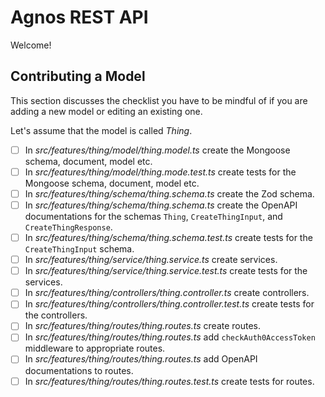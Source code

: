 # Agnos REST API

Welcome!

## Contributing a Model

This section discusses the checklist you have to be mindful of if you are adding a new model or editing an existing one.

Let's assume that the model is called _Thing_.

- [ ] In _src/features/thing/model/thing.model.ts_ create the Mongoose schema, document, model etc.
- [ ] In _src/features/thing/model/thing.mode.test.ts_ create tests for the Mongoose schema, document, model etc.
- [ ] In _src/features/thing/schema/thing.schema.ts_ create the Zod schema.
- [ ] In _src/features/thing/schema/thing.schema.ts_ create the OpenAPI documentations for the schemas `Thing`, `CreateThingInput`, and `CreateThingResponse`.
- [ ] In _src/features/thing/schema/thing.schema.test.ts_ create tests for the `CreateThingInput` schema.
- [ ] In _src/features/thing/service/thing.service.ts_ create services.
- [ ] In _src/features/thing/service/thing.service.test.ts_ create tests for the services.
- [ ] In _src/features/thing/controllers/thing.controller.ts_ create controllers.
- [ ] In _src/features/thing/controllers/thing.controller.test.ts_ create tests for the controllers.
- [ ] In _src/features/thing/routes/thing.routes.ts_ create routes.
- [ ] In _src/features/thing/routes/thing.routes.ts_ add `checkAuth0AccessToken` middleware to appropriate routes.
- [ ] In _src/features/thing/routes/thing.routes.ts_ add OpenAPI documentations to routes.
- [ ] In _src/features/thing/routes/thing.routes.test.ts_ create tests for routes.
